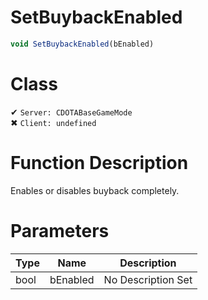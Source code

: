 # SetBuybackEnabled
```js	
void SetBuybackEnabled(bEnabled)
```
# Class
✔ `Server: CDOTABaseGameMode`  
✖ `Client: undefined`  

# Function Description
Enables or disables buyback completely.
# Parameters
Type|Name|Description
--|--|--
bool|bEnabled|No Description Set
